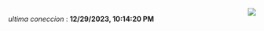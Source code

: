 

<div style="display: flex; justify-content: space-between;">
 <p align="right"><i>ultima coneccion</i> : <b>12/29/2023, 10:14:20 PM</b></p> 
 <img src="https://img.shields.io/badge/GitHub%20Action%20Status-Online-brightgreen?style=flat&logo=githubactions&logoColor=%23ffffff&labelColor=%23181717&color=%232088FF" />
</div>



